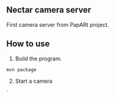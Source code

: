 ## Nectar camera server 

First camera server from PapARt project.


## How to use

1. Build the program.

`mvn package`

2. Start a camera

`
